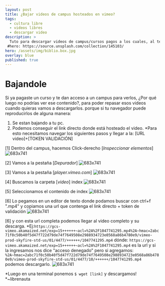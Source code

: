 ```yaml
---
layout: post
title: ¿Bajar videos de campus hosteados en vimeo?
tags:
  - cultura libre
  - videos libres
  - descargar video
description: >
  Tuto para descargar videos de campus/cursos pagos a los cuales, al terminar el ciclo revocan claves de acceso.
 #hero: https://source.unsplash.com/collection/145103/
hero: /assets/img/biblio.box.jpg
overlay: blue
published: true
---
```

# Bajandole
Si ya pagaste un curso y te dan acceso a un campus para verlos, ¿Por qué luego no podrías ver ese contenido?, para poder repasar esos videos cuando quieras vamos a descargarlos. porque si tu navegador puede reproducirlos de alguna manera:
1. Se estan bajando a tu pc.
2. Podemos conseguir el link directo donde está hosteado el video.
*Para esto necesitamos navegar los siguientes pasos y llegar a la: [URL video]+[TOKEN VALIDACIÓN]

[1] Dentro del campus, hacemos Click-derecho [_Inspeccionar elementos_]
![683x741](/assets/img/vid/01.png "Large example image")

[2] Vamos a la pestaña [_Depurador_]
![683x741](/assets/img/vid/02.png "Large example image")

[3] Vamos a la pestaña [_player.vimeo.com_]
![683x741](/assets/img/vid/03.png "Large example image")

[4] Buscamos la carpeta [_video_] index
![683x741](/assets/img/vid/04.png "Large example image")

[5] Seleccionamos el contenido de index
![683x741](/assets/img/vid/05.png "Large example image")

[6] Lo pegamos en un editor de texto donde podamos buscar con ctrl+f ".mp4" y copiamos una url que contenga el link directo + token de validación
![683x741](/assets/img/vid/06.png "Large example image")

[6] y con esta url completa podemos llegar al video completo y su descarga.  *Ej:``https://gcs-vimeo.akamaized.net/exp=15++++++~acl=%2A%2F1047741295.mp4%2A~hmac=2abc71f0c50b40f5d47f722d79de74f7649508e2988934723e0568a86b4780e9/vimeo-prod-skyfire-std-us/01/4477/++++++/1047741295.mp4``
 dónde: ``https://gcs-vimeo.akamaized.net/exp=15++++++~acl=%2A%2F1047741295.mp4`` es la url y si la ingresamos nos dice "acceso denegado" pero si agregamos:`` %2A~hmac=2abc71f0c50b40f5d47f722d79de74f7649508e2988934723e0568a86b4780e9/vimeo-prod-skyfire-std-us/01/4477/10/++++++/1047741295.mp4`` podemos descargarlo.
![683x741](/assets/img/vid/07.png "Large example image")

*Luego en una terminal ponemos ``$ wget [link]`` y descargamos!
*~librenauta
